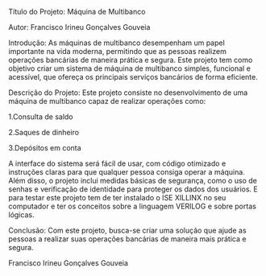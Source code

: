 Título do Projeto:
Máquina de Multibanco

Autor:
Francisco Irineu Gonçalves Gouveia

Introdução:
As máquinas de multibanco desempenham um papel importante na vida moderna, permitindo que as pessoas realizem operações bancárias de maneira prática e segura. Este projeto tem como objetivo criar um sistema de máquina de multibanco simples, funcional e acessível, que ofereça os principais serviços bancários de forma eficiente.

Descrição do Projeto:
Este projeto consiste no desenvolvimento de uma máquina de multibanco capaz de realizar operações como:

1.Consulta de saldo


2.Saques de dinheiro


3.Depósitos em conta


A interface do sistema será fácil de usar, com código otimizado e instruções claras para que qualquer pessoa consiga operar a máquina. Além disso, o projeto inclui medidas básicas de segurança, como o uso de senhas e verificação de identidade para proteger os dados dos usuários.
E para testar este projeto tem de ter instalado o ISE XILLINX no seu computador e ter os conceitos sobre a linguagem VERILOG e sobre portas lógicas.



Conclusão:
Com este projeto, busca-se criar uma solução que ajude as pessoas a realizar suas operações bancárias de maneira mais prática e segura.

Francisco Irineu Gonçalves Gouveia
